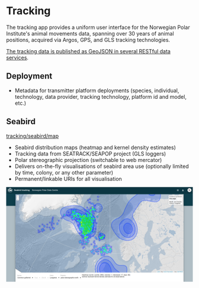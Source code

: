 # Tracking

The tracking app provides a uniform user interface for the Norwegian Polar Institute's animal movements data,
spanning over 30 years of animal positions, acquired via Argos, GPS, and GLS tracking technologies.

[The tracking data is published as GeoJSON in several RESTful data services](https://github.com/npolar/api.npolar.no/wiki/Tracking-APIs).

## Deployment
* Metadata for transmitter platform deployments (species, individual, technology, data provider, tracking technology, platform id and model, etc.)

## Seabird

[tracking/seabird/map](http://data.npolar.no/tracking/seabird/map)

* Seabird distribution maps (heatmap and kernel density estimates)
* Tracking data from SEATRACK/SEAPOP project (GLS loggers)
* Polar stereographic projection (switchable to web mercator)
* Delivers on-the-fly visualisations of seabird area use (optionally limited by time, colony, or any other parameter)
* Permanent/linkable URIs for all visualisation

![Uria aalge](screenshots/Uria_aalge-Langanes-winter-2016-02-08.png?raw=true "Uria aalge (Langanes, winter)")